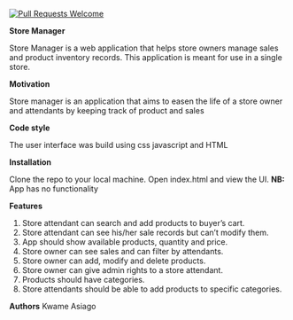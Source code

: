 [![Pull Requests Welcome](https://img.shields.io/badge/PRs-welcome-brightgreen.svg?style=flat)](https://github.com/SelaDanti/Store-Manager-ui/pull/8) 

**Store Manager**

Store Manager is a web application that helps store owners manage sales and product inventory 
records. This application is meant for use in a single store. 

**Motivation**

Store manager is an application that aims to easen the life of a store owner and attendants by keeping track of product and sales

**Code style**

The user interface was build using css javascript and HTML

**Installation**

Clone the repo to your local machine. Open index.html and view the UI. **NB:** App has no functionality

**Features**

1. Store attendant can search and add products to buyer’s cart. 
2. Store attendant can see his/her sale records but can’t modify them. 
3. App should show available products, quantity and price. 
4. Store owner can see sales and can filter by attendants. 
5. Store owner can add, modify and delete products.
6. Store owner can give admin rights to a store attendant. 
7. Products should have categories. 
8. Store attendants should be able to add products to specific categories. 

**Authors**
Kwame Asiago
